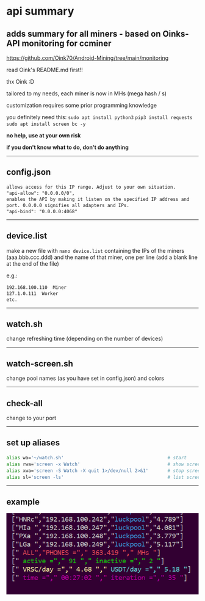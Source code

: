 # api summary
## adds summary for all miners - based on Oinks-API monitoring for ccminer

https://github.com/Oink70/Android-Mining/tree/main/monitoring

read Oink's README.md first!!

thx Oink :D

tailored to my needs, each miner is now in MHs (mega hash / s)

customization requires some prior programming knowledge

you definitely need this:
`sudo apt install python3`
`pip3 install requests`
`sudo apt install screen bc -y`


**no help, use at your own risk**

**if you don't know what to do, don't do anything**

______________
## config.json

```
allows access for this IP range. Adjust to your own situation.
"api-allow": "0.0.0.0/0",
enables the API by making it listen on the specified IP address and port. 0.0.0.0 signifies all adapters and IPs.
"api-bind": "0.0.0.0:4068"
```
______________
## device.list

make a new file with `nano device.list` containing the IPs of the miners (aaa.bbb.ccc.ddd) and the name of that miner, one per line (add a blank line at the end of the file)

e.g.:
```
192.168.100.110  Miner
127.1.0.111  Worker
etc.

```
______________
## watch.sh

change refreshing time (depending on the number of devices)

______________
## watch-screen.sh

change pool names (as you have set in config.json) and colors

______________
## check-all

change to your port

______________
## set up aliases
```bash
alias wa='~/watch.sh'                                      # start
alias rwa='screen -x Watch'                                # show screen
alias xwa='screen -S Watch -X quit 1>/dev/null 2>&1'       # stop screens
alias sl='screen -ls'                                      # list screens
```

______________
## example

![README.md](api_summary.png)
